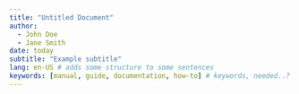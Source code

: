 ```yaml
---
title: "Untitled Document"
author:
  - John Doe
  - Jane Smith
date: today
subtitle: "Example subtitle"
lang: en-US # adds some structure to some sentences
keywords: [manual, guide, documentation, how-to] # keywords, needed..?
---
```

